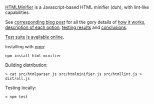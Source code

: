 [HTMLMinifier](http://kangax.github.com/html-minifier/) is a Javascript-based HTML minifier (duh), with lint-like capabilities.

See [corresponding blog post](http://perfectionkills.com/experimenting-with-html-minifier/) for all the gory details of [how it works](http://perfectionkills.com/experimenting-with-html-minifier/#how_it_works), [description of each option](http://perfectionkills.com/experimenting-with-html-minifier/#options), [testing results](http://perfectionkills.com/experimenting-with-html-minifier/#field_testing) and [conclusions](http://perfectionkills.com/experimenting-with-html-minifier/#cost_and_benefits).

[Test suite is available online](http://kangax.github.com/html-minifier/tests/index.html).

Installing with [npm](https://github.com/isaacs/npm):

    npm install html-minifier

Building distribution:

    > cat src/htmlparser.js src/htmlminifier.js src/htmllint.js > dist/all.js

Testing locally:

    > npm test
